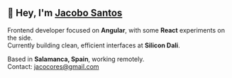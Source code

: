 ## 👋 Hey, I'm [Jacobo Santos](https://www.linkedin.com/in/jacobo-santos-cores-949662219)

Frontend developer focused on **Angular**, with some **React** experiments on the side.  
Currently building clean, efficient interfaces at **Silicon Dali**.

Based in **Salamanca, Spain**, working remotely.  
Contact: [jacocores@gmail.com](mailto:jacocores@gmail.com)
